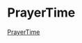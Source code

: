 # PrayerTime

[PrayerTime](https://github.com/Sou1lah/PrayerTime/blob/main/screenshot/Screenshot_14-Jul_14-12-30_18269.png)
